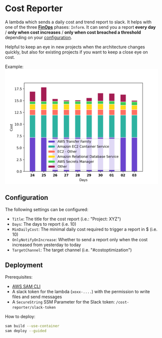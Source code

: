 # Cost Reporter

A lambda which sends a daily cost and trend report to slack. It helps with one of the three [**FinOps**](https://www.linkedin.com/company/finops-foundation/) phases: `Inform`. It can send you a report **every day** / **only when cost increases** / **only when cost breached a threshold** depending on your [configuration](template.yaml).

Helpful to keep an eye in new projects when the architecture changes quickly, but also for existing projects if you want to keep a close eye on cost.

Example:
![](assets/Figure_1.png)


## Configuration

The following settings can be configured:
- `Title`: The title for the cost report (i.e.: "Project: XYZ")
- `Days`: The days to report (i.e. 10)
- `MinDailyCost`: The minimal daily cost required to trigger a report in $ (i.e. 10)
- `OnlyNotifyOnIncrease`: Whether to send a report only when the cost increased from yesterday to today
- `TargetChannel`: The target channel (i.e. "#costoptimization")

## Deployment

Prerequisites:
- [AWS SAM CLI](https://docs.aws.amazon.com/serverless-application-model/latest/developerguide/serverless-sam-cli-install.html)
- A slack token for the lambda (`xoxx-....`) with the permission to write files and send messages
- A `SecureString` SSM Parameter for the Slack token: `/cost-reporter/slack-token`

How to deploy:

```bash
sam build --use-container
sam deploy --guided
```
